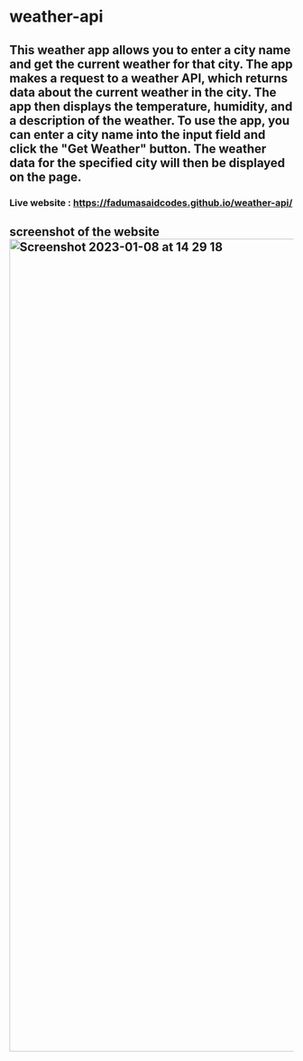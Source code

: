 # weather-api


## This weather app allows you to enter a city name and get the current weather for that city. The app makes a request to a weather API, which returns data about the current weather in the city. The app then displays the temperature, humidity, and a description of the weather. To use the app, you can enter a city name into the input field and click the "Get Weather" button. The weather data for the specified city will then be displayed on the page.

### Live website : https://fadumasaidcodes.github.io/weather-api/

## screenshot of the website <img width="1440" alt="Screenshot 2023-01-08 at 14 29 18" src="https://user-images.githubusercontent.com/102771343/211201794-c8cee687-dd49-4a58-bb5b-c7da918a973f.png">